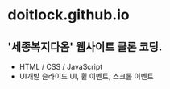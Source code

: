 # doitlock.github.io

## '세종복지다옴' 웹사이트 클론 코딩.

- HTML / CSS / JavaScript
- UI개발
슬라이드 UI, 휠 이벤트, 스크롤 이벤트
